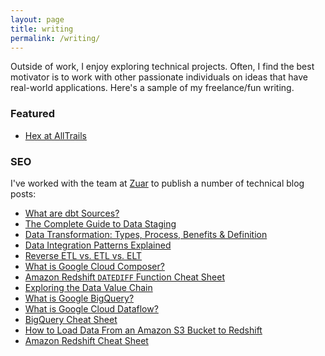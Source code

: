 ```yaml
---
layout: page
title: writing
permalink: /writing/
---
```


Outside of work, I enjoy exploring technical projects. Often, I find the best motivator is to work with other passionate individuals on ideas that have real-world applications. Here's a sample of my freelance/fun writing.

### Featured

- [Hex at AllTrails](https://hex.tech/blog/hex-at-alltrails/)

### SEO

I've worked with the team at [Zuar](https://www.zuar.com/) to publish a number of technical blog posts:

- [What are dbt Sources?](https://www.zuar.com/blog/what-are-dbt-sources/)
- [The Complete Guide to Data Staging](https://www.zuar.com/blog/complete-guide-to-data-staging/)
- [Data Transformation: Types, Process, Benefits & Definition](https://www.zuar.com/blog/data-transformation-types-process-benefits-and-definition/)
- [Data Integration Patterns Explained](https://www.zuar.com/blog/data-integration-patterns-explained/)
- [Reverse ETL vs. ETL vs. ELT](https://www.zuar.com/blog/reverse-etl-vs-etl-vs-elt/)
- [What is Google Cloud Composer?](https://www.zuar.com/blog/what-is-google-cloud-composer/)
- [Amazon Redshift `DATEDIFF` Function Cheat Sheet](https://www.zuar.com/blog/amazon-redshift-datediff-function/)
- [Exploring the Data Value Chain](https://www.zuar.com/blog/exploring-the-data-value-chain/)
- [What is Google BigQuery?](https://www.zuar.com/blog/what-is-google-bigquery/)
- [What is Google Cloud Dataflow?](https://www.zuar.com/blog/what-is-google-cloud-dataflow/)
- [BigQuery Cheat Sheet](https://www.zuar.com/blog/bigquery-cheat-sheet/)
- [How to Load Data From an Amazon S3 Bucket to Redshift](https://www.zuar.com/blog/load-amazon-s3-data-to-redshift/)
- [Amazon Redshift Cheat Sheet](https://www.zuar.com/blog/amazon-redshift-cheat-sheet/)
